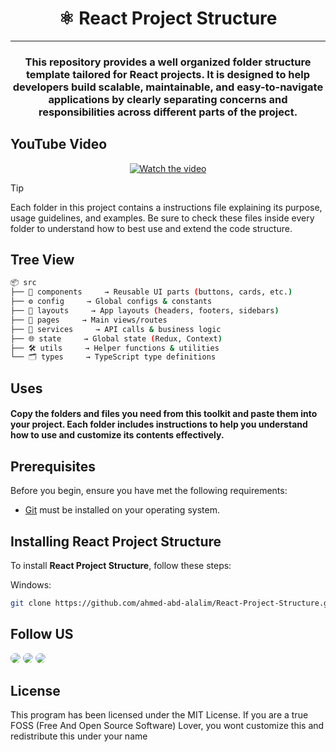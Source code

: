 <h1 align="center">⚛️ React Project Structure</h1>
<hr>

<h3 align="center">This repository provides a well organized folder structure template tailored for React projects. It is designed to help developers build scalable, maintainable, and easy-to-navigate applications by clearly separating concerns and responsibilities across different parts of the project.</h3>

## YouTube Video

<p align="center">
  <a href="https://www.youtube.com/watch?v=vj_h8uQQzfQ" target="_blank">
    <img src="https://img.youtube.com/vi/vj_h8uQQzfQ/0.jpg" alt="Watch the video" />
  </a>
</p>

> [!TIP]  
> Each folder in this project contains a instructions file explaining its purpose, usage guidelines, and examples. Be sure to check these files inside every folder to understand how to best use and extend the code structure.

## Tree View

```bash
📦 src
├── 🧩 components     → Reusable UI parts (buttons, cards, etc.)
├── ⚙️ config     → Global configs & constants
├── 🧱 layouts     → App layouts (headers, footers, sidebars)
├── 📄 pages     → Main views/routes
├── 🔌 services     → API calls & business logic
├── 🌐 state     → Global state (Redux, Context)
├── 🛠️ utils     → Helper functions & utilities
└── 🗂️ types     → TypeScript type definitions
```

## Uses

#### Copy the folders and files you need from this toolkit and paste them into your project. Each folder includes instructions to help you understand how to use and customize its contents effectively.

## Prerequisites

Before you begin, ensure you have met the following requirements:

- [Git](https://git-scm.com/downloads "Download Git") must be installed on your operating system.

## Installing React Project Structure

To install **React Project Structure**, follow these steps:

Windows:

```bash
git clone https://github.com/ahmed-abd-alalim/React-Project-Structure.git
```

## Follow US

<div align="left">
<a href="https://ahmedabdalalim.pages.dev/" target="_blank"><img src="https://img.shields.io/badge/Portfolio-%23f7a617?style=for-the-badge&logo=Opsgenie&logoColor=white" style="border-radius: 30px" target="_blank"></a>
<a href="https://www.linkedin.com/in/ahmed-abd-alalim-286768299/" target="_blank"><img src="https://img.shields.io/badge/-LinkedIn-%230077B5?style=for-the-badge&logo=Linkedin&logoColor=white" style="border-radius: 30px" target="_blank"></a>
<a href="https://www.youtube.com/@AhmedAbdAlalim3A" target="_blank"><img src="https://img.shields.io/badge/-YouTube-white?style=for-the-badge&logo=YouTube&logoColor=red" style="border-radius: 30px" target="_blank"></a>
</div>

## License

This program has been licensed under the MIT License. If you are a true FOSS (Free And Open Source Software) Lover, you wont customize this and redistribute this under your name
